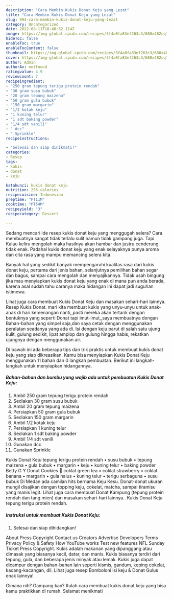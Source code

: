 ```yaml
---
description: "Cara Membin Kukis Donat Keju yang Lezat"
title: "Cara Membin Kukis Donat Keju yang Lezat"
slug: 994-cara-membin-kukis-donat-keju-yang-lezat
category: Uncategorized
date: 2022-08-11T18:48:32.114Z
image: https://img-global.cpcdn.com/recipes/3f4a0fa83ef263c3/680x482cq70/kukis-donat-keju-foto-resep-utama.jpg
hideToc: false
enableToc: true
enableTocContent: false
thumbnail: https://img-global.cpcdn.com/recipes/3f4a0fa83ef263c3/680x482cq70/kukis-donat-keju-foto-resep-utama.jpg
cover: https://img-global.cpcdn.com/recipes/3f4a0fa83ef263c3/680x482cq70/kukis-donat-keju-foto-resep-utama.jpg
author: Admin
authorAv: notfound
ratingvalue: 4.9
reviewcount: 7
recipeingredient:
- "250 gram tepung terigu protein rendah"
- "30 gram susu bubuk"
- "20 gram tepung maizena"
- "50 gram gula bubuk"
- "150 gram margarin"
- "1/2 kotak keju"
- "1 kuning telur"
- "1 sdt baking powder"
- "1/4 sdt vanili"
- " dcc"
- " Sprinkle"
recipeinstructions:

- "Selesai dan siap dinikmati!"
categories:
- Resep
tags:
- kukis
- donat
- keju

katakunci: kukis donat keju 
nutrition: 256 calories
recipecuisine: Indonesian
preptime: "PT11M"
cooktime: "PT54M"
recipeyield: "3"
recipecategory: Dessert

---
```



Sedang mencari ide resep kukis donat keju yang menggugah selera? Cara membuatnya sangat tidak terlalu sulit namun tidak gampang juga. Tapi Kalau keliru mengolah maka hasilnya akan hambar dan justru cenderung tidak enak. Padahal kukis donat keju yang enak selayaknya punya aroma dan cita rasa yang mampu memancing selera kita.


Banyak hal yang sedikit banyak mempengaruhi kualitas rasa dari kukis donat keju, pertama dari jenis bahan, selanjutnya pemilihan bahan segar dan bagus, sampai cara mengolah dan menyajikannya. Tidak usah bingung jika mau menyiapkan kukis donat keju yang enak di mana pun anda berada, karena asal sudah tahu caranya maka hidangan ini dapat jadi suguhan istimewa.

Lihat juga cara membuat Kukis Donat Keju dan masakan sehari-hari lainnya. Resep Kukis Donat. mari kita membuat kukis yang unyu-unyu untuk anak-anak di hari kemenangan nanti,,pasti mereka akan tertarik dengan bentuknya yang seperti Donat tapi imut-imut,,saya membuatnya dengan Bahan-bahan yang simpel saja,dan saya cetak dengan menggunakan peralatan seadanya yang ada di. Isi dengan keju parut di salah satu ujung kulit, gulung sedikit, lipat amplop dan gulung hingga habis, rekatkan ujungnya dengan menggunakan air.


Di bawah ini ada beberapa tips dan trik praktis untuk membuat kukis donat keju yang siap dikreasikan. Kamu bisa menyiapkan Kukis Donat Keju menggunakan 11 bahan dan 0 langkah pembuatan. Berikut ini langkah-langkah untuk menyiapkan hidangannya.

<!--inarticleads1-->

##### Bahan-bahan dan bumbu yang wajib ada untuk pembuatan Kukis Donat Keju:

1. Ambil 250 gram tepung terigu protein rendah
1. Sediakan 30 gram susu bubuk
1. Ambil 20 gram tepung maizena
1. Persiapkan 50 gram gula bubuk
1. Sediakan 150 gram margarin
1. Ambil 1/2 kotak keju
1. Persiapkan 1 kuning telur
1. Sediakan 1 sdt baking powder
1. Ambil 1/4 sdt vanili
1. Gunakan  dcc
1. Gunakan  Sprinkle


Kukis Donat Keju tepung terigu protein rendah • susu bubuk • tepung maizena • gula bubuk • margarin • keju • kuning telur • baking powder Betty G Y Donut Cookies 🍩 coklat green tea • coklat strawberry • coklat banana • margarin • gula halus • kuning telur • terigu serbaguna • susu bubuk Di Medan ada camilan hits bernama Keju Kesu. Donat-donat ukuran mungil disajikan dengan topping keju, cokelat, matcha, sampai tiramisu yang manis legit. Lihat juga cara membuat Donat Kampung (tepung protein rendah dan tang mien) dan masakan sehari-hari lainnya.. Kukis Donat Keju tepung terigu protein rendah. 

<!--inarticleads2-->

##### Instruksi untuk membuat Kukis Donat Keju:


1. Selesai dan siap dihidangkan!

About Press Copyright Contact us Creators Advertise Developers Terms Privacy Policy &amp; Safety How YouTube works Test new features NFL Sunday Ticket Press Copyright. Kukis adalah makanan yang dipanggang atau dimasak yang biasanya kecil, datar, dan manis. Kukis biasanya terdiri dari tepung, gula, dan beberapa jenis minyak atau lemak. Kukis juga dapat dicampur dengan bahan-bahan lain seperti kismis, gandum, keping cokelat, kacang-kacangan, dll. Lihat juga resep Bomboloni isi keju &amp; Donat Gulus enak lainnya! 

Gimana nih? Gampang kan? Itulah cara membuat kukis donat keju yang bisa kamu praktikkan di rumah. Selamat menikmati
